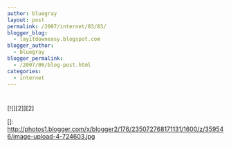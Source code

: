 ```yaml
---
author: bluegray
layout: post
permalink: /2007/internet/83/83/
blogger_blog:
  - layitdowneasy.blogspot.com
blogger_author:
  - bluegray
blogger_permalink:
  - /2007/06/blog-post.html
categories:
  - internet
---
```

# 

[![][2]][2]

 []: http://photos1.blogger.com/x/blogger2/176/235072768171131/1600/z/359546/image-upload-4-724603.jpg